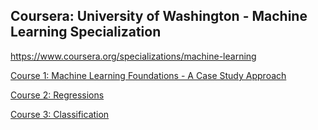 ## Coursera: University of Washington - Machine Learning Specialization

https://www.coursera.org/specializations/machine-learning

[Course 1: Machine Learning Foundations - A Case Study Approach](https://github.com/JanelChumley/coursera_uw_machine_learning/tree/master/machine_learning_foundations)

[Course 2: Regressions](https://github.com/JanelChumley/uw_machine_learning/tree/master/Regressions)

[Course 3: Classification](https://github.com/JanelChumley/uw_machine_learning/tree/master/classification)
